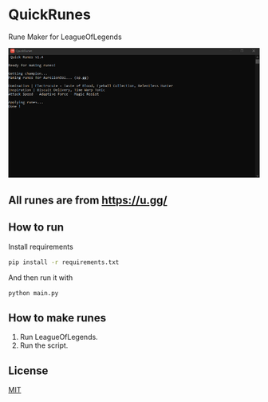 # QuickRunes

Rune Maker for LeagueOfLegends

![Preview](https://github.com/ppizzopet/quickrunes/blob/main/images/preview.png?raw=true)

## All runes are from https://u.gg/

## How to run

Install requirements

```bash
pip install -r requirements.txt
```

And then run it with

```bash
python main.py
```

## How to make runes

1. Run LeagueOfLegends.
2. Run the script.

## License
[MIT](https://choosealicense.com/licenses/mit/)
